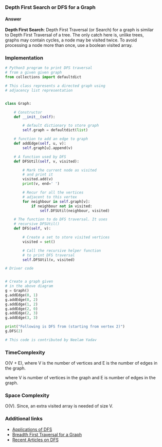 ### Depth First Search or DFS for a Graph

#### Answer

**Depth First Search**: Depth First Traversal (or Search) for a graph is similar to Depth First Traversal of a tree. The only catch here is, unlike trees, graphs may contain cycles, a node may be visited twice. To avoid processing a node more than once, use a boolean visited array.

### Implementation

```python
# Python3 program to print DFS traversal
# from a given given graph
from collections import defaultdict

# This class represents a directed graph using
# adjacency list representation


class Graph:

	# Constructor
	def __init__(self):

		# default dictionary to store graph
		self.graph = defaultdict(list)

	# function to add an edge to graph
	def addEdge(self, u, v):
		self.graph[u].append(v)

	# A function used by DFS
	def DFSUtil(self, v, visited):

		# Mark the current node as visited
		# and print it
		visited.add(v)
		print(v, end=' ')

		# Recur for all the vertices
		# adjacent to this vertex
		for neighbour in self.graph[v]:
			if neighbour not in visited:
				self.DFSUtil(neighbour, visited)

	# The function to do DFS traversal. It uses
	# recursive DFSUtil()
	def DFS(self, v):

		# Create a set to store visited vertices
		visited = set()

		# Call the recursive helper function
		# to print DFS traversal
		self.DFSUtil(v, visited)

# Driver code


# Create a graph given
# in the above diagram
g = Graph()
g.addEdge(0, 1)
g.addEdge(0, 2)
g.addEdge(1, 2)
g.addEdge(2, 0)
g.addEdge(2, 3)
g.addEdge(3, 3)

print("Following is DFS from (starting from vertex 2)")
g.DFS(2)

# This code is contributed by Neelam Yadav

```

### TimeComplexity

O(V + E), where V is the number of vertices and E is the number of edges in the graph.

where V is number of vertices in the graph and E is number of edges in the graph.

### Space Complexity

O(V).
Since, an extra visited array is needed of size V.

### Additional links

- [Applications of DFS](https://www.geeksforgeeks.org/applications-of-depth-first-search/)
- [Breadth First Traversal for a Graph](https://www.geeksforgeeks.org/breadth-first-traversal-for-a-graph/)
- [Recent Articles on DFS](https://www.geeksforgeeks.org/tag/dfs/)
